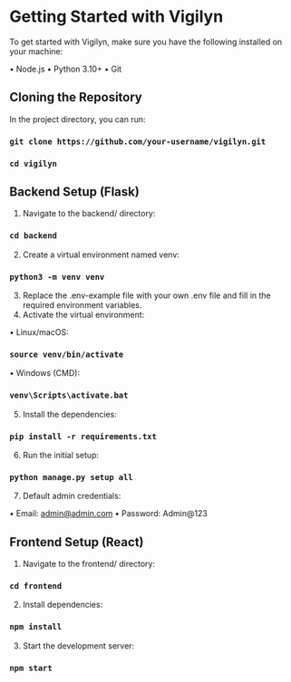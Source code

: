 # Getting Started with Vigilyn

To get started with Vigilyn, make sure you have the following installed on your machine:

•	Node.js
•	Python 3.10+
•	Git

## Cloning the Repository

In the project directory, you can run:

### `git clone https://github.com/your-username/vigilyn.git`
### `cd vigilyn`

## Backend Setup (Flask)

1.	Navigate to the backend/ directory:

### `cd backend`

2.	Create a virtual environment named venv:

### `python3 -m venv venv`

3.	Replace the .env-example file with your own .env file and fill in the required environment variables.
4.	Activate the virtual environment:

•	Linux/macOS:

### `source venv/bin/activate`

•	Windows (CMD):

### `venv\Scripts\activate.bat`

5.	Install the dependencies:

### `pip install -r requirements.txt`

6.	Run the initial setup:

### `python manage.py setup all`

7.	Default admin credentials:

•	Email: admin@admin.com
•	Password: Admin@123

## Frontend Setup (React)

1.	Navigate to the frontend/ directory:

### `cd frontend`

2.	Install dependencies:

### `npm install`

3.	Start the development server:

### `npm start`